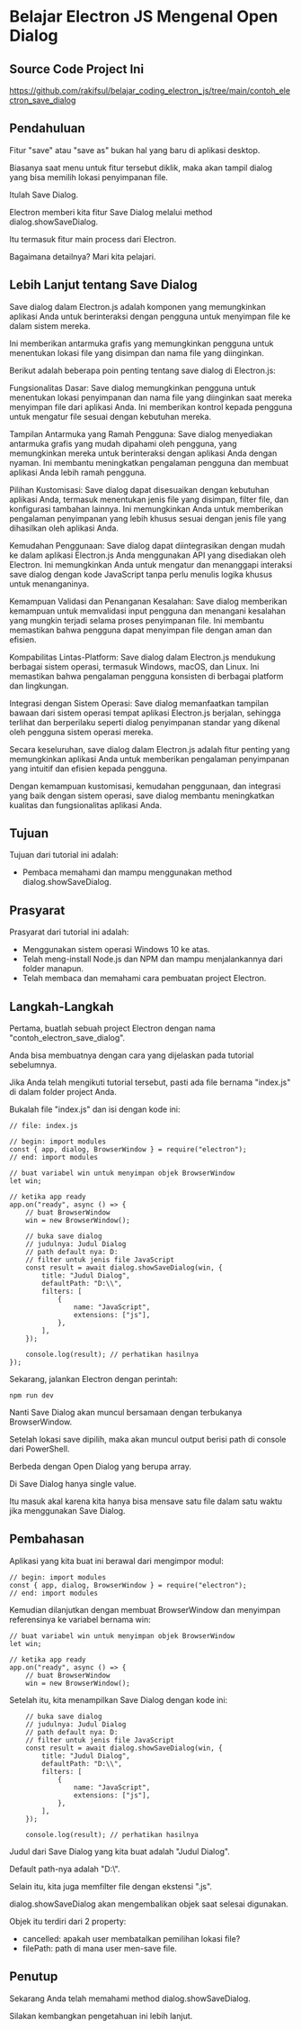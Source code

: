 # Belajar Electron JS Mengenal Open Dialog

## Source Code Project Ini

https://github.com/rakifsul/belajar_coding_electron_js/tree/main/contoh_electron_save_dialog

## Pendahuluan

Fitur "save" atau "save as" bukan hal yang baru di aplikasi desktop.

Biasanya saat menu untuk fitur tersebut diklik, maka akan tampil dialog yang bisa memilih lokasi penyimpanan file.

Itulah Save Dialog.

Electron memberi kita fitur Save Dialog melalui method dialog.showSaveDialog.

Itu termasuk fitur main process dari Electron.

Bagaimana detailnya? Mari kita pelajari.

## Lebih Lanjut tentang Save Dialog

Save dialog dalam Electron.js adalah komponen yang memungkinkan aplikasi Anda untuk berinteraksi dengan pengguna untuk menyimpan file ke dalam sistem mereka.

Ini memberikan antarmuka grafis yang memungkinkan pengguna untuk menentukan lokasi file yang disimpan dan nama file yang diinginkan.

Berikut adalah beberapa poin penting tentang save dialog di Electron.js:

Fungsionalitas Dasar: Save dialog memungkinkan pengguna untuk menentukan lokasi penyimpanan dan nama file yang diinginkan saat mereka menyimpan file dari aplikasi Anda. Ini memberikan kontrol kepada pengguna untuk mengatur file sesuai dengan kebutuhan mereka.

Tampilan Antarmuka yang Ramah Pengguna: Save dialog menyediakan antarmuka grafis yang mudah dipahami oleh pengguna, yang memungkinkan mereka untuk berinteraksi dengan aplikasi Anda dengan nyaman. Ini membantu meningkatkan pengalaman pengguna dan membuat aplikasi Anda lebih ramah pengguna.

Pilihan Kustomisasi: Save dialog dapat disesuaikan dengan kebutuhan aplikasi Anda, termasuk menentukan jenis file yang disimpan, filter file, dan konfigurasi tambahan lainnya. Ini memungkinkan Anda untuk memberikan pengalaman penyimpanan yang lebih khusus sesuai dengan jenis file yang dihasilkan oleh aplikasi Anda.

Kemudahan Penggunaan: Save dialog dapat diintegrasikan dengan mudah ke dalam aplikasi Electron.js Anda menggunakan API yang disediakan oleh Electron. Ini memungkinkan Anda untuk mengatur dan menanggapi interaksi save dialog dengan kode JavaScript tanpa perlu menulis logika khusus untuk menanganinya.

Kemampuan Validasi dan Penanganan Kesalahan: Save dialog memberikan kemampuan untuk memvalidasi input pengguna dan menangani kesalahan yang mungkin terjadi selama proses penyimpanan file. Ini membantu memastikan bahwa pengguna dapat menyimpan file dengan aman dan efisien.

Kompabilitas Lintas-Platform: Save dialog dalam Electron.js mendukung berbagai sistem operasi, termasuk Windows, macOS, dan Linux. Ini memastikan bahwa pengalaman pengguna konsisten di berbagai platform dan lingkungan.

Integrasi dengan Sistem Operasi: Save dialog memanfaatkan tampilan bawaan dari sistem operasi tempat aplikasi Electron.js berjalan, sehingga terlihat dan berperilaku seperti dialog penyimpanan standar yang dikenal oleh pengguna sistem operasi mereka.

Secara keseluruhan, save dialog dalam Electron.js adalah fitur penting yang memungkinkan aplikasi Anda untuk memberikan pengalaman penyimpanan yang intuitif dan efisien kepada pengguna.

Dengan kemampuan kustomisasi, kemudahan penggunaan, dan integrasi yang baik dengan sistem operasi, save dialog membantu meningkatkan kualitas dan fungsionalitas aplikasi Anda.

## Tujuan

Tujuan dari tutorial ini adalah:

-   Pembaca memahami dan mampu menggunakan method dialog.showSaveDialog.

## Prasyarat

Prasyarat dari tutorial ini adalah:

-   Menggunakan sistem operasi Windows 10 ke atas.
-   Telah meng-install Node.js dan NPM dan mampu menjalankannya dari folder manapun.
-   Telah membaca dan memahami cara pembuatan project Electron.

## Langkah-Langkah

Pertama, buatlah sebuah project Electron dengan nama "contoh_electron_save_dialog".

Anda bisa membuatnya dengan cara yang dijelaskan pada tutorial sebelumnya.

Jika Anda telah mengikuti tutorial tersebut, pasti ada file bernama "index.js" di dalam folder project Anda.

Bukalah file "index.js" dan isi dengan kode ini:

```
// file: index.js

// begin: import modules
const { app, dialog, BrowserWindow } = require("electron");
// end: import modules

// buat variabel win untuk menyimpan objek BrowserWindow
let win;

// ketika app ready
app.on("ready", async () => {
    // buat BrowserWindow
    win = new BrowserWindow();

    // buka save dialog
    // judulnya: Judul Dialog
    // path default nya: D:
    // filter untuk jenis file JavaScript
    const result = await dialog.showSaveDialog(win, {
        title: "Judul Dialog",
        defaultPath: "D:\\",
        filters: [
            {
                name: "JavaScript",
                extensions: ["js"],
            },
        ],
    });

    console.log(result); // perhatikan hasilnya
});
```

Sekarang, jalankan Electron dengan perintah:

```
npm run dev
```

Nanti Save Dialog akan muncul bersamaan dengan terbukanya BrowserWindow.

Setelah lokasi save dipilih, maka akan muncul output berisi path di console dari PowerShell.

Berbeda dengan Open Dialog yang berupa array.

Di Save Dialog hanya single value.

Itu masuk akal karena kita hanya bisa mensave satu file dalam satu waktu jika menggunakan Save Dialog.

## Pembahasan

Aplikasi yang kita buat ini berawal dari mengimpor modul:

```
// begin: import modules
const { app, dialog, BrowserWindow } = require("electron");
// end: import modules
```

Kemudian dilanjutkan dengan membuat BrowserWindow dan menyimpan referensinya ke variabel bernama win:

```
// buat variabel win untuk menyimpan objek BrowserWindow
let win;

// ketika app ready
app.on("ready", async () => {
    // buat BrowserWindow
    win = new BrowserWindow();
```

Setelah itu, kita menampilkan Save Dialog dengan kode ini:

```
    // buka save dialog
    // judulnya: Judul Dialog
    // path default nya: D:
    // filter untuk jenis file JavaScript
    const result = await dialog.showSaveDialog(win, {
        title: "Judul Dialog",
        defaultPath: "D:\\",
        filters: [
            {
                name: "JavaScript",
                extensions: ["js"],
            },
        ],
    });

    console.log(result); // perhatikan hasilnya
```

Judul dari Save Dialog yang kita buat adalah "Judul Dialog".

Default path-nya adalah "D:\\".

Selain itu, kita juga memfilter file dengan ekstensi ".js".

dialog.showSaveDialog akan mengembalikan objek saat selesai digunakan.

Objek itu terdiri dari 2 property:

-   cancelled: apakah user membatalkan pemilihan lokasi file?
-   filePath: path di mana user men-save file.

## Penutup

Sekarang Anda telah memahami method dialog.showSaveDialog.

Silakan kembangkan pengetahuan ini lebih lanjut.
